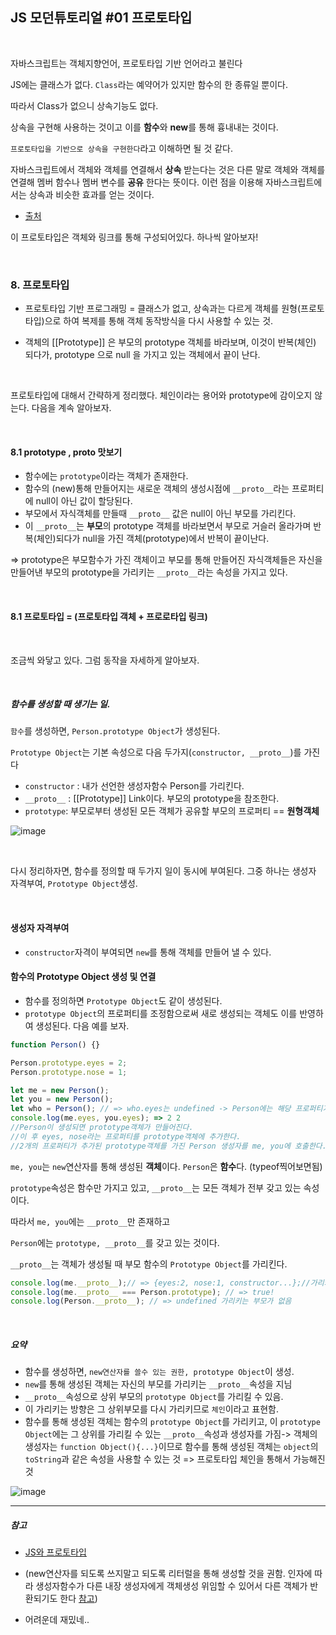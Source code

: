 ## JS 모던튜토리얼 #01 프로토타입

<br>

자바스크립트는 객체지향언어, 프로토타입 기반 언어라고 불린다

JS에는 클래스가 없다. `Class`라는 예약어가 있지만 함수의 한 종류일 뿐이다.

따라서 Class가 없으니 상속기능도 없다.

상속을 구현해 사용하는 것이고 이를 **함수**와 **new**를 통해 흉내내는 것이다.

`프로토타입을 기반으로 상속을 구현한다`라고 이해하면 될 것 같다.



자바스크립트에서 객체와 객체를 연결해서 **상속** 받는다는 것은 다른 말로 객체와 객체를 연결해 멤버 함수나 멤버 변수를 **공유** 한다는 뜻이다. 이런 점을 이용해 자바스크립트에서는 상속과 비슷한 효과를 얻는 것이다.

- [출처](https://meetup.toast.com/posts/104)

이 프로토타입은 객체와 링크를 통해 구성되어있다. 하나씩 알아보자!

<br>

### 8. 프로토타입

- 프로토타입 기반 프로그래밍 = 클래스가 없고, 상속과는 다르게 객체를 원형(프로토타입)으로 하여 복제를 통해 객체 동작방식을 다시 사용할 수 있는 것.

- 객체의 [[Prototype]] 은 부모의 prototype 객체를 바라보며, 이것이 반복(체인) 되다가, prototype 으로 null 을 가지고 있는 객체에서 끝이 난다.

<br>

프로토타입에 대해서 간략하게 정리했다. 체인이라는 용어와 prototype에 감이오지 않는다. 다음을 계속 알아보자.

<br>

#### 8.1 prototype , __proto__ 맛보기

- 함수에는 `prototype`이라는 객체가 존재한다. 
- 함수의 (new)통해 만들어지는 새로운 객체의 생성시점에 `__proto__`라는  프로퍼티에 null이 아닌 값이 할당된다.
- 부모에서 자식객체를 만들때 `__proto__` 값은 null이 아닌 부모를 가리킨다. 
- 이 `__proto__`는 **부모**의 prototype 객체를 바라보면서 부모로 거슬러 올라가며 반복(체인)되다가 null을 가진 객체(prototype)에서 반복이 끝이난다.



=> prototype은 부모함수가 가진 객체이고 부모를 통해 만들어진 자식객체들은 자신을 만들어낸 부모의 prototype을 가리키는 `__proto__`라는 속성을 가지고 있다.

<br>

#### 8.1 프로토타입 = (프로토타입 객체 + 프로로타입 링크)

<br>

조금씩 와닿고 있다. 그럼 동작을 자세하게 알아보자.

<br>

##### 함수를 생성할 때 생기는 일.

`함수`를 생성하면, `Person.prototype Object`가 생성된다.

`Prototype Object`는 기본 속성으로 다음 두가지(`constructor, __proto__`)를 가진다

- `constructor` : 내가 선언한 생성자함수 Person를 가리킨다.
- `__proto__` : [[Prototype]] Link이다.  부모의 prototype을 참조한다.
- `prototype`: 부모로부터 생성된 모든 객체가 공유할 부모의 프로퍼티 == **원형객체**

![image](https://user-images.githubusercontent.com/55486644/92199093-22e0c780-eeb1-11ea-8a25-de3566194de7.png)

<br>



다시 정리하자면, 함수를 정의할 때 두가지 일이 동시에 부여된다. 그중 하나는 생성자 자격부여, `Prototype Object`생성.

<br>

#### 생성자 자격부여

- `constructor`자격이 부여되면 `new`를 통해 객체를 만들어 낼 수 있다.

#### 함수의 Prototype Object 생성 및 연결

- 함수를 정의하면 `Prototype Object`도 같이 생성된다.
- `prototype Object`의 프로퍼티를 조정함으로써 새로 생성되는 객체도 이를 반영하여 생성된다. 다음 예를 보자.

```javascript
function Person() {}

Person.prototype.eyes = 2;
Person.prototype.nose = 1;

let me = new Person();
let you = new Person();
let who = Person(); // => who.eyes는 undefined -> Person에는 해당 프로퍼티가 없기 때문, prototype객체에 존재함.
console.log(me.eyes, you.eyes); => 2 2
//Person이 생성되면 prototype객체가 만들어진다.
//이 후 eyes, nose라는 프로퍼티를 prototype객체에 추가한다.
//2개의 프로퍼티가 추가된 prototype객체를 가진 Person 생성자를 me, you에 호출한다.

```

`me, you`는 `new`연산자를 통해 생성된 **객체**이다. `Person`은 **함수**다. (typeof찍어보면됨)

`prototype`속성은 함수만 가지고 있고, `__proto__`는 모든 객체가 전부 갖고 있는 속성이다.

따라서 `me, you`에는 `__proto__`만 존재하고

`Person`에는 `prototype, __proto__`를 갖고 있는 것이다.

 `__proto__`는 객체가 생성될 때 부모 함수의 `Prototype Object`를 가리킨다.

```javascript
console.log(me.__proto__);// => {eyes:2, nose:1, constructor...};//가리키는 프로토타입객체 = Person.prototype
console.log(me.__proto__ === Person.prototype); // => true!
console.log(Person.__proto__); // => undefined 가리키는 부모가 없음
```

<br>



##### 요약

- 함수를 생성하면, `new연산자를 쓸수 있는 권한, prototype Object`이 생성.
- `new`를 통해 생성된 객체는 자신의 부모를 가리키는 `__proto__`속성을 지님
- `__proto__`속성으로 상위 부모의 `prototype Object`를 가리킬 수 있음.
- 이 가리키는 방향은 그 상위부모를 다시 가리키므로 `체인`이라고 표현함.
- 함수를 통해 생성된 객체는 함수의 `prototype Object`를 가리키고, 이 `prototype Object`에는 그 상위를 가리킬 수 있는 `__proto__`속성과 생성자를 가짐-> 객체의 생성자는 `function Object(){...}`이므로 함수를 통해 생성된 객체는 `object`의 `toString`과 같은 속성을 사용할 수 있는 것 => 프로토타입 체인을 통해서 가능해진 것

![image](https://user-images.githubusercontent.com/55486644/92201388-64747100-eeb7-11ea-97b1-691f72a40a20.png)

---



##### 참고

- [JS와 프로토타입](https://medium.com/@pks2974/javascript-%EC%99%80-prototype-%ED%94%84%EB%A1%9C%ED%86%A0-%ED%83%80%EC%9E%85-515f759bff79)

- (new연산자를 되도록 쓰지말고 되도록 리터럴을 통해 생성할 것을 권함. 인자에 따라 생성자함수가 다른 내장 생성자에게 객체생성 위임할 수 있어서 다른 객체가 반환되기도 한다 [참고](https://webclub.tistory.com/309))

- 어려운데 재밌네..